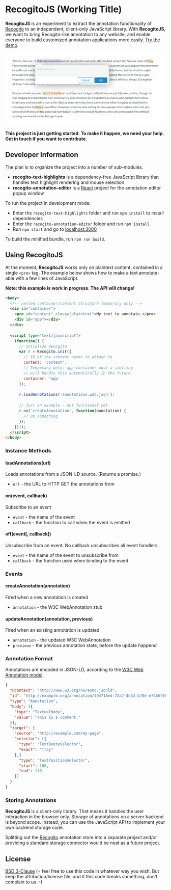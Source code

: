 # RecogitoJS (Working Title)

__RecogitoJS__ is an experiment to extract the annotation functionality
of [Recogito](https://recogito.pelagios.org) to an independent, client-only 
JavaScript library. With __RecogitoJS__, we want to bring Recogito-like 
annotation to any website, and enable everyone to build customized annotation
applications more easily. [Try the demo](https://pelagios.org/recogito-text-js/index.html).

![Screenshot](screenshot.png)

__This project is just getting started. To make it happen, we need your help. Get in touch if you want to contribute.__

## Developer Information

The plan is to organize the project into a number of sub-modules.

- __recogito-text-highlights__ is a dependency-free JavaScript
  library that handles text highlight rendering and mouse selection
- __recogito-annotation-editor__ is a [React](https://reactjs.org/)
  project for the annotation editor popup window

To run the project in development mode:

- Enter the `recogito-text-highlights` folder and run `npm install` to 
  install dependencies
- Enter the `recogito-annotation-editor` folder and run `npm install`
- Run `npm start` and go to [localhost:3000](http://localhost:3000)

To build the minified bundle, run `npm run build`.

## Using RecogitoJS

At the moment, __RecogitoJS__ works only on plaintext content, contained 
in a single `<pre>` tag. The example below shows how to make a text 
annotate-able with a few lines of JavaScript.

__Note: this example is work in progress. The API will change!__

```html
<body>
  <!-- nested container/content structure temporary only -->
  <div id="container">
    <pre id="content" class="plaintext">My text to annotate.</pre>
    <div id="app"></div>
  </div>

  <script type="text/javascript">
    (function() {
      // Intialize Recogito
      var r = Recogito.init({
        // ID of the content <pre> to attach to 
        content: 'content', 
        // Temporary only: app container must a sibiling -
        // will handle this automatically in the future
        container: 'app'
      });

      r.loadAnnotations('annotations.w3c.json');

      // Just an example - not functional yet 
      r.on('createAnnotation', function(annotation) {
        // Do something
      });
    })();
  </script>
</body>
```

### Instance Methods

#### loadAnnotations(url)
Loads annotations from a JSON-LD source. (Returns a promise.)
- `url` - the URL to HTTP GET the annotations from

#### on(event, callback) 
Subscribe to an event
- `event` - the name of the event
- `callback` - the function to call when the event is emitted

#### off(event[, callback])
Unsubscribe from an event. No callback unsubscribes all event
handlers.
- `event` - the name of the event to unsubscribe from
- `callback` - the function used when binding to the event

### Events

#### createAnnotation(annotation)
Fired when a new annotation is created
- `annotation` - the W3C WebAnnotation stub

#### updateAnnotation(annotation, previous)
Fired when an existing annotation is updated
- `annotation` - the updated W3C WebAnnotation
- `previous` - the previous annotation state, before the update happend

### Annotation Format

Annotations are encoded in JSON-LD, according to the
[W3C Web Annotation model](https://www.w3.org/TR/annotation-model/).

```json
{
  "@context": "http://www.w3.org/ns/anno.jsonld",
  "id": "http://example.org/annotation/494718ed-72a7-4d33-b78e-e74b5f00259e",
  "type": "Annotation",
  "body": [{
    "type": "TextualBody",
    "value": "This is a comment."
  }],
  "target": {
    "source": "http://example.com/my-page",
    "selector": [{
      "type": "TextQuoteSelector",
      "exact": "Troy"
    },{
      "type": "TextPositionSelector",
      "start": 106,
      "end": 110
    }]
  }
}
```

### Storing Annotations

__RecogitoJS__ is a client-only library. That means it handles the
user interaction in the browser only. Storage of annotations on a server
backend is beyond scope. Instead, you can use the JavaScript API to 
implement your own backend storage code. 

Splitting out the [Recogito](https://github.com/pelagios/recogito2)
annotation store into a separate project and/or providing a standard
storage connector would be neat as a future project.

## License

[BSD 3-Clause](LICENSE) (= feel free to use this code in whatever way
you wish. But keep the attribution/license file, and if this code
breaks something, don't complain to us :-) 

